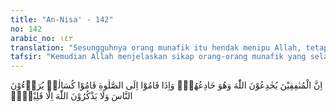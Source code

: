 ```yaml
---
title: "An-Nisa' - 142"
no: 142
arabic_no: ١٤٢
translation: "Sesungguhnya orang munafik itu hendak menipu Allah, tetapi Allah-lah yang menipu mereka. Apabila mereka berdiri untuk salat, mereka lakukan dengan malas. Mereka bermaksud ria (ingin dipuji) di hadapan manusia. Dan mereka tidak mengingat Allah kecuali sedikit sekali."
tafsir: "Kemudian Allah menjelaskan sikap orang-orang munafik yang selalu membantu tipu daya untuk menghalang-halangi berkembangnya agama Islam. Mereka juga menipu Rasul saw dengan jalan menampakkan keimanan dan menyembunyikan kekafiran.\n\nKaum munafik telah menipu Allah dengan menipu Rasul-Nya, karena menipu Rasul itu disamakan dengan menipu Allah. Perbuatan mereka menipu Allah dan Rasul-Nya itu adalah perbuatan sesat. Allah Maha Mengetahui apa yang terkandung dalam hati mereka. Oleh sebab itu Allah membalas tipuan mereka seperti yang diterangkan dalam firman-Nya:\n\nDan mereka (orang-orang kafir) membuat tipu daya, maka Allah pun membalas tipu daya. Dan Allah sebaik-baik pembalas tipu daya. (ali 'Imran/3:54).\n\nPerumpamaan mereka seperti orang-orang yang menyalakan api, setelah menerangi sekelilingnya, Allah melenyapkan cahaya (yang menyinari) mereka dan membiarkan mereka dalam kegelapan, tidak dapat melihat. (al-Baqarah/2:17).\n\nTipu daya mereka tidak akan berhasil dan mereka tidak akan mendapat manfaat dari petunjuk-petunjuk yang datang dari Allah karena sifat-sifat kemunafikannya yang bersemi di dalam dada mereka. Apabila mereka mendirikan salat, mereka bermalas-malas karena tidak mempunyai keinginan untuk melakukannya, mereka tidak meyakini adanya pahala di akhirat dan tidak merasa takut akan ancaman Allah di hari kemudian. Hal ini disebabkan karena hatinya kosong dari iman yang benar. Mereka ikut melakukan salat hanyalah agar dikatakan Muslim. Sedangkan apabila mereka tidak lagi berada dilingkungan kaum Muslimin, mereka tidak lagi melakukannya.\n\nPantaslah apabila mereka berlaku demikian karena mereka sebenarnya adalah bersifat ria, ingin agar mereka dianggap mukmin. Mereka tidak melakukan salat terkecuali dalam waktu-waktu tertentu saja, yaitu pada saat-saat mereka berada di hadapan umat Islam."
---
```


اِنَّ الْمُنٰفِقِيْنَ يُخٰدِعُوْنَ اللّٰهَ وَهُوَ خَادِعُهُمْۚ وَاِذَا قَامُوْٓا اِلَى الصَّلٰوةِ قَامُوْا كُسَالٰىۙ يُرَاۤءُوْنَ النَّاسَ وَلَا يَذْكُرُوْنَ اللّٰهَ اِلَّا قَلِيْلًاۖ  
